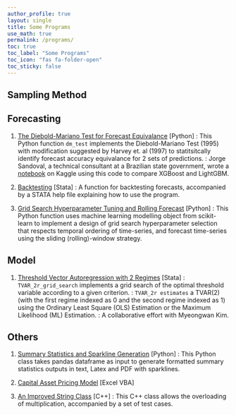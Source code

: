 ```yaml
---
author_profile: true
layout: single
title: Some Programs
use_math: true
permalink: /programs/
toc: true
toc_label: "Some Programs"
toc_icon: "fas fa-folder-open"
toc_sticky: false
---
```


## Sampling Method


## Forecasting
1. <a href="https://github.com/johntwk/Diebold-Mariano-Test">The Diebold-Mariano Test for Forecast Equivalance</a> [Python]
: This Python function `dm_test` implements the Diebold-Mariano Test (1995) with modification suggested by Harvey et. al (1997) to statitsitcally identify forecast accuracy equivalance for 2 sets of predictions.
: Jorge Sandoval, a technical consultant at a Brazilian state government, 
  wrote a <a href="https://www.kaggle.com/code/jorgesandoval/xgboost-vs-lightgbm-using-diebold-mariano-test/notebook">notebook</a> 
  on Kaggle using this code to compare XGBoost and LightGBM.

2. <a href="https://github.com/johntwk/STATA-Backtesting">Backtesting</a> [Stata]
:  A function for backtesting forecasts, accompanied by a STATA help file explaining how to use the program.

3. <a href="https://github.com/johntwk/Python-ML-rolling-grid-search">Grid Search Hyperparameter Tuning and Rolling Forecast</a> [Python]
: This Python function uses machine learning modelling object from scikit-learn to implement a design of grid search hyperparameter selection that respects temporal ordering of time-series, and forecast time-series using the sliding (rolling)-window strategy.

## Model
1. <a href="https://www.dropbox.com/s/jf9vq9rc12hh3xk/TVAR.zip?dl=0">Threshold Vector Autoregression with 2 Regimes</a> [Stata]
: `TVAR_2r_grid_search` implements a grid search of the optimal threshold variable according to a given criterion.
: `TVAR_2r estimates` a TVAR(2) (with the first regime indexed as 0 and the second regime indexed as 1) using the Ordinary Least Square (OLS) Estimation or the Maximum Likelihood (ML) Estimation. 
: A collaborative effort with Myeongwan Kim.

## Others
1. <a href="https://github.com/johntwk/summary-statistics-sparkline">Summary Statistics and Sparkline Generation</a> [Python]
: This Python class takes pandas dataframe as input to generate formatted summary statistics outputs in text, Latex and PDF with sparklines.

2. <a href="https://github.com/johntwk/Capital-Asset-Pricing-Model-CAPM-">Capital Asset Pricing Model</a> [Excel VBA]

3. <a href="https://github.com/johntwk/Improved-String-Class">An Improved String Class</a> [C++]
: This C++ class allows the overloading of multiplication, accompanied by a set of test cases.


